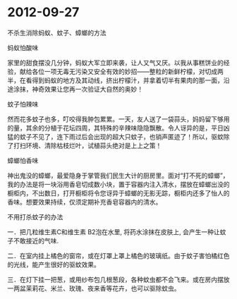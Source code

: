 # 2012-09-27

不杀生消除蚂蚁、蚊子、蟑螂的方法

蚂蚁怕酸味

家里的甜食摆没几分钟，蚂蚁大军立即来袭，让人又气又厌。以我从事糕饼业的经验，献给各位一项无毒无污染又安全有效的妙招——整粒的新鲜柠檬，对切成两半，在看得到蚂蚁的地方及其动线，挤出柠檬汁，并拿着切半有果肉的那一面，沿途涂抹，神奇效果让您再一次验证大自然的奥妙！  

蚊子怕辣味

然而花多蚊子也多，叮咬得我肿包累累。一天，友人送了一袋蒜头，妈妈留下够用的量，其余的分植于花坛四周，其特殊的辛辣味隐隐飘散。令人讶异的是，平日凶猛的蚊子不见了，连下雨过后会出现的超大只蚊子，也销声匿迹了！所以，驱蚊除了打扫环境、清除枯枝烂叶，试植蒜头绝对是上上之策！ 

蟑螂怕香味

神出鬼没的蟑螂，最爱隐身于掌管我们民生大计的厨房里。面对“打不死的蟑螂”，我的办法是将一块浴用香皂切成数小块，置于容器内注入清水，摆放在蟑螂出没的橱柜内，不出数日，打开橱柜将令您讶异于蟑螂的无影无踪，橱柜内还多了怡人的香味。想要效果持续，仅须定期补充香皂容器内的清水。

不用打杀蚊子的办法

一．把几粒维生素C和维生素 B2泡在水里, 将药水涂抹在皮肤上, 会产生一种让蚊子不敢接近的气味.

二．在室内挂上橘色的窗帘，或在灯罩上罩上橘色的玻璃纸。由于蚊子害怕橘红色的光线，能产生很好的驱蚊效果。

三．在灯下挂一把葱，或用纱布包几根葱段，各种蚊虫都不会飞来。或在房内摆放一两盆茉莉花、米兰、玫瑰、夜来香等花卉，也可以驱除蚊虫。
